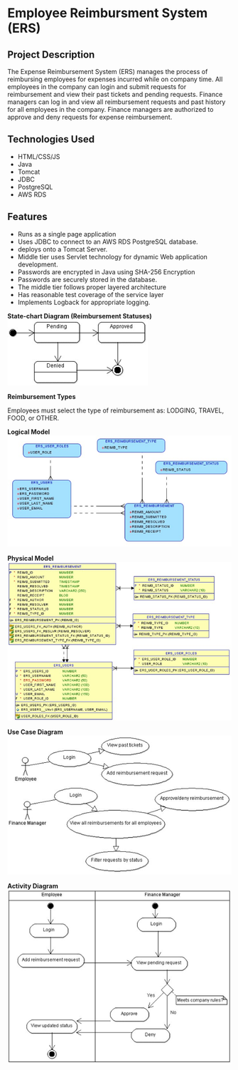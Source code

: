# Employee Reimbursment System (ERS)

## Project Description
The Expense Reimbursement System (ERS) manages the process of reimbursing employees for expenses incurred while on company time. All employees in the company can login and submit requests for reimbursement and view their past tickets and pending requests. Finance managers can log in and view all reimbursement requests and past history for all employees in the company. Finance managers are authorized to approve and deny requests for expense reimbursement.

## Technologies Used
* HTML/CSS/JS
* Java
* Tomcat
* JDBC
* PostgreSQL
* AWS RDS


## Features

* Runs as a single page application
* Uses JDBC to connect to an AWS RDS PostgreSQL database. 
* deploys onto a Tomcat Server. 
* Middle tier uses Servlet technology for dynamic Web application development. 
* Passwords are encrypted in Java using SHA-256 Encryption
* Passwords are securely stored in the database. 
* The middle tier follows proper layered architecture
* Has reasonable test coverage of the service layer 
* Implements Logback for appropriate logging. 

**State-chart Diagram (Reimbursement Statuses)** 
![](./imgs/state-chart.jpg)

**Reimbursement Types**

Employees must select the type of reimbursement as: LODGING, TRAVEL, FOOD, or OTHER.

**Logical Model**
![](./imgs/logical.jpg)

**Physical Model**
![](./imgs/physical.jpg)

**Use Case Diagram**
![](./imgs/use-case.jpg)

**Activity Diagram**
![](./imgs/activity.jpg)

